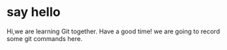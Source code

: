 # say hello
Hi,we are learning Git together.
Have a good time!
we are going to record some git commands here.
